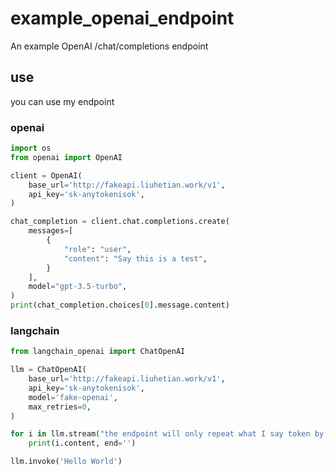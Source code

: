 # example_openai_endpoint
An example OpenAI /chat/completions endpoint 

## use
you can use my endpoint

### openai

```python
import os
from openai import OpenAI

client = OpenAI(
    base_url='http://fakeapi.liuhetian.work/v1',
    api_key='sk-anytokenisok',
)

chat_completion = client.chat.completions.create(
    messages=[
        {
            "role": "user",
            "content": "Say this is a test",
        }
    ],
    model="gpt-3.5-turbo",
)
print(chat_completion.choices[0].message.content)

```

### langchain
``` python
from langchain_openai import ChatOpenAI

llm = ChatOpenAI(
    base_url='http://fakeapi.liuhetian.work/v1',
    api_key='sk-anytokenisok', 
    model='fake-openai',
    max_retries=0,
)

for i in llm.stream("the endpoint will only repeat what I say token by token(not words), Neurocomputational Multidimensionality"):
    print(i.content, end='')

llm.invoke('Hello World')
```
